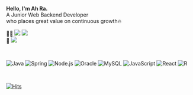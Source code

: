 **Hello, I'm Ah Ra.**
<br />
A Junior Web Backend Developer <br/>
who places great value on continuous growth🔥
<br />

✍🏻 <a href="https://velog.io/@ooz34/posts"><img src="https://img.shields.io/badge/-Blog-20C997?style=flat-square&logo=Velog&logoColor=white&"/></a> 
    <a href="https://codesnapmag.hashnode.dev/"><img src="https://img.shields.io/badge/-CodeSnap-2962FF?style=flat-square&logo=hashnode&logoColor=white&"/></a> <br/>
💼 <a href="https://www.notion.so/ooz34/a7c7e4da7eed4208844d2ac489461ad3?pvs=4/"><img src="https://img.shields.io/badge/-Portfolio-000000?style=flat-square&logo=Notion&logoColor=white"/></a> <br/>

<br/>

![Java](https://img.shields.io/badge/-Java\-white?style=flat-square&logo=java&logoColor=ffffff&color=007396)
![Spring](https://img.shields.io/badge/-Spring-white?style=flat-square&logo=spring&logoColor=ffffff&color=6DB33F)
![Node.js](https://img.shields.io/badge/-Node.js-white?style=flat-square&logo=node.js&logoColor=ffffff&color=339933)
![Oracle](https://img.shields.io/badge/-Oracle-white?style=flat-square&logo=oracle&logoColor=ffffff&color=F80000)
![MySQL](https://img.shields.io/badge/-MySQL-white?style=flat-square&logo=mysql&logoColor=ffffff&color=4479A1)
![JavaScript](https://img.shields.io/badge/-JavaScript-white?style=flat-square&logo=javascript&logoColor=ffffff&color=f0db4f)
![React](https://img.shields.io/badge/-React-white?style=flat-square&logo=react&logoColor=ffffff&color=61DBFB)
![R](https://img.shields.io/badge/-R-white?style=flat-square&logo=r&logoColor=ffffff&color=276DC3)

<br/>


[![Hits](https://hits.seeyoufarm.com/api/count/incr/badge.svg?url=https%3A%2F%2Fgithub.com%2Fooz34&count_bg=%23555555&title_bg=%23555555&icon=github.svg&icon_color=%23E7E7E7&title=hits&edge_flat=true)](https://hits.seeyoufarm.com)
